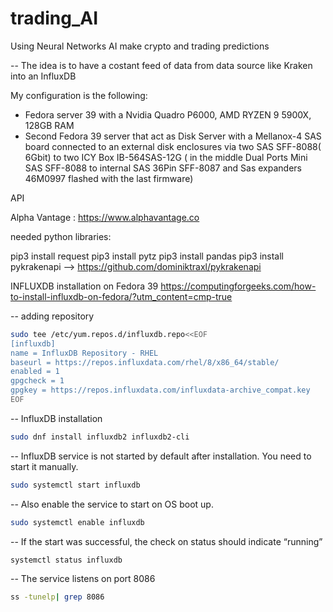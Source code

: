 # trading_AI

Using Neural Networks AI make crypto and trading predictions


-- The idea is to have a costant feed of data from data source like Kraken into an InfluxDB

My configuration is the following:

 - Fedora server 39 with a Nvidia Quadro P6000, AMD RYZEN 9 5900X, 128GB RAM
 - Second Fedora 39 server that act as Disk Server with a Mellanox-4 SAS board connected to an external disk enclosures
via two SAS SFF-8088( 6Gbit) to two ICY Box IB-564SAS-12G 
( in the middle Dual Ports Mini SAS SFF-8088 to internal SAS 36Pin SFF-8087 and Sas expanders 46M0997 
flashed with the last firmware)


API

Alpha Vantage : https://www.alphavantage.co


needed python libraries:

pip3 install request
pip3 install pytz
pip3 install pandas
pip3 install pykrakenapi  --> https://github.com/dominiktraxl/pykrakenapi


INFLUXDB installation on Fedora 39
https://computingforgeeks.com/how-to-install-influxdb-on-fedora/?utm_content=cmp-true

-- adding repository
```bash
sudo tee /etc/yum.repos.d/influxdb.repo<<EOF
[influxdb]
name = InfluxDB Repository - RHEL 
baseurl = https://repos.influxdata.com/rhel/8/x86_64/stable/
enabled = 1
gpgcheck = 1
gpgkey = https://repos.influxdata.com/influxdata-archive_compat.key
EOF
```
-- InfluxDB installation 
```bash
sudo dnf install influxdb2 influxdb2-cli
```
-- InfluxDB service is not started by default after installation. You need to start it manually.
```bash
sudo systemctl start influxdb
```

-- Also enable the service to start on OS boot up.

```bash
sudo systemctl enable influxdb
```

-- If the start was successful, the check on status should indicate “running”
```bash
systemctl status influxdb
```

-- The service listens on port 8086
```bash
ss -tunelp| grep 8086
```


